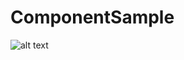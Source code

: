 # ComponentSample

![alt text](https://4.bp.blogspot.com/-EUKg2rmfpnY/WRG1FCPMKvI/AAAAAAAAJzM/Y2ivbXtesf8kgrlnC-IfSRxtPCJwuGFjwCLcB/s640/device-2017-05-09-201851.gif)
